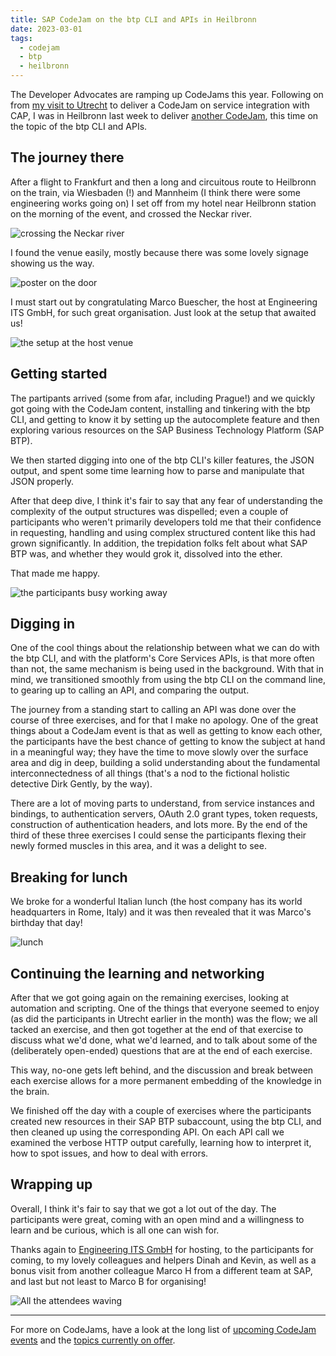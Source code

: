 ```yaml
---
title: SAP CodeJam on the btp CLI and APIs in Heilbronn
date: 2023-03-01
tags:
  - codejam
  - btp
  - heilbronn
---
```


The Developer Advocates are ramping up CodeJams this year. Following on from [my visit to Utrecht](/blog/posts/2023/02/11/sap-codejam-on-service-integration-with-cap-in-utrecht/) to deliver a CodeJam on service integration with CAP, I was in Heilbronn last week to deliver [another CodeJam](https://groups.community.sap.com/t5/sap-codejam/sap-codejam-btp-hands-on-with-the-btp-cli-and-apis-heilbronn-de/ev-p/130512), this time on the topic of the btp CLI and APIs. 

## The journey there

After a flight to Frankfurt and then a long and circuitous route to Heilbronn on the train, via Wiesbaden (!) and Mannheim (I think there were some engineering works going on) I set off from my hotel near Heilbronn station on the morning of the event, and crossed the Neckar river. 

![crossing the Neckar river](/images/2023/03/neckar.jpg)

I found the venue easily, mostly because there was some lovely signage showing us the way.

![poster on the door](/images/2023/03/poster-on-door.jpg)

I must start out by congratulating Marco Buescher, the host at Engineering ITS GmbH, for such great organisation. Just look at the setup that awaited us! 

![the setup at the host venue](/images/2023/03/setup.jpg)

## Getting started

The partipants arrived (some from afar, including Prague!) and we quickly got going with the CodeJam content, installing and tinkering with the btp CLI, and getting to know it by setting up the autocomplete feature and then exploring various resources on the SAP Business Technology Platform (SAP BTP). 

We then started digging into one of the btp CLI's killer features, the JSON output, and spent some time learning how to parse and manipulate that JSON properly. 

After that deep dive, I think it's fair to say that any fear of understanding the complexity of the output structures was dispelled; even a couple of participants who weren't primarily developers told me that their confidence in requesting, handling and using complex structured content like this had grown significantly. In addition, the trepidation folks felt about what SAP BTP was, and whether they would grok it, dissolved into the ether. 

That made me happy.

![the participants busy working away](/images/2023/03/working.jpg)

## Digging in

One of the cool things about the relationship between what we can do with the btp CLI, and with the platform's Core Services APIs, is that more often than not, the same mechanism is being used in the background. With that in mind, we transitioned smoothly from using the btp CLI on the command line, to gearing up to calling an API, and comparing the output.

The journey from a standing start to calling an API was done over the course of three exercises, and for that I make no apology. One of the great things about a CodeJam event is that as well as getting to know each other, the participants have the best chance of getting to know the subject at hand in a meaningful way; they have the time to move slowly over the surface area and dig in deep, building a solid understanding about the fundamental interconnectedness of all things (that's a nod to the fictional holistic detective Dirk Gently, by the way). 

There are a lot of moving parts to understand, from service instances and bindings, to authentication servers, OAuth 2.0 grant types, token requests, construction of authentication headers, and lots more. By the end of the third of these three exercises I could sense the participants flexing their newly formed muscles in this area, and it was a delight to see.

## Breaking for lunch

We broke for a wonderful Italian lunch (the host company has its world headquarters in Rome, Italy) and it was then revealed that it was Marco's birthday that day! 

![lunch](/images/2023/03/lunch.jpg)

## Continuing the learning and networking

After that we got going again on the remaining exercises, looking at automation and scripting. One of the things that everyone seemed to enjoy (as did the participants in Utrecht earlier in the month) was the flow; we all tacked an exercise, and then got together at the end of that exercise to discuss what we'd done, what we'd learned, and to talk about some of the (deliberately open-ended) questions that are at the end of each exercise. 

This way, no-one gets left behind, and the discussion and break between each exercise allows for a more permanent embedding of the knowledge in the brain.

We finished off the day with a couple of exercises where the participants created new resources in their SAP BTP subaccount, using the btp CLI, and then cleaned up using the corresponding API. On each API call we examined the verbose HTTP output carefully, learning how to interpret it, how to spot issues, and how to deal with errors. 

## Wrapping up

Overall, I think it's fair to say that we got a lot out of the day. The participants were great, coming with an open mind and a willingness to learn and be curious, which is all one can wish for.

Thanks again to [Engineering ITS GmbH](https://eng-its.de/) for hosting, to the participants for coming, to my lovely colleagues and helpers Dinah and Kevin, as well as a bonus visit from another colleague Marco H from a different team at SAP, and last but not least to Marco B for organising!

![All the attendees waving](/images/2023/03/waving.jpg)

---

For more on CodeJams, have a look at the long list of [upcoming CodeJam events](https://groups.community.sap.com/t5/sap-codejam/eb-p/codejam-events) and the [topics currently on offer](https://groups.community.sap.com/t5/sap-codejam-blog-posts/sap-codejam-topics/ba-p/221407). 
